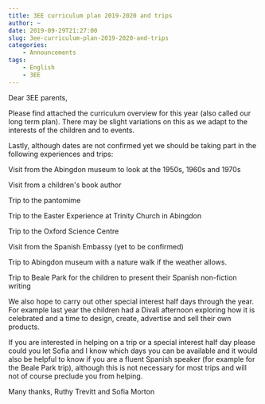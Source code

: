 ```yaml
---
title: 3EE curriculum plan 2019-2020 and trips
author: ~
date: 2019-09-29T21:27:00
slug: 3ee-curriculum-plan-2019-2020-and-trips
categories:
    - Announcements
tags:
    - English
    - 3EE
---
```


Dear 3EE parents,

Please find attached the curriculum overview for this year (also called our long term plan). There may be slight variations on this as we adapt to the interests of the children and to events.

Lastly, although dates are not confirmed yet we should be taking part in the following experiences and trips:

Visit from the Abingdon museum to look at the 1950s, 1960s and 1970s

Visit from a children's book author

Trip to the pantomime

Trip to the Easter Experience at Trinity Church in Abingdon

Trip to the Oxford Science Centre

Visit from the Spanish Embassy (yet to be confirmed)

Trip to Abingdon museum with a nature walk if the weather allows.

Trip to Beale Park for the children to present their Spanish non-fiction writing

We also hope to carry out other special interest half days through the year. For example last year the children had a Divali afternoon exploring how it is celebrated and a time to design, create, advertise and sell their own products.

If you are interested in helping on a trip or a special interest half day please could you let Sofia and I know which days you can be available and it would also be helpful to know if you are a fluent Spanish speaker (for example for the Beale Park trip), although this is not necessary for most trips and will not of course preclude you from helping.

Many thanks,
Ruthy Trevitt and Sofia Morton

